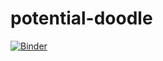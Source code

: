# potential-doodle


[![Binder](https://mybinder.org/badge_logo.svg)](https://mybinder.org/v2/gh/librlaurie/potential-doodle/master)
